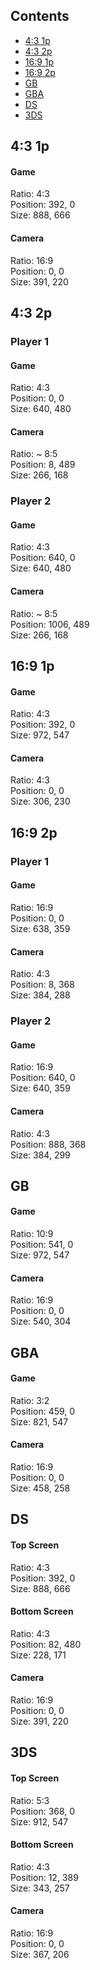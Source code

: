 ## Contents
- [4:3 1p](https://github.com/nicnacnic/heartbreak21-runner-layouts/blob/main/Layout%20Positions.md#43-1p)
- [4:3 2p](https://github.com/nicnacnic/heartbreak21-runner-layouts/blob/main/Layout%20Positions.md#43-2p)
- [16:9 1p](https://github.com/nicnacnic/heartbreak21-runner-layouts/blob/main/Layout%20Positions.md#169-1p)
- [16:9 2p](https://github.com/nicnacnic/heartbreak21-runner-layouts/blob/main/Layout%20Positions.md#169-2p)
- [GB](https://github.com/nicnacnic/heartbreak21-runner-layouts/blob/main/Layout%20Positions.md#gb)
- [GBA](https://github.com/nicnacnic/heartbreak21-runner-layouts/blob/main/Layout%20Positions.md#gba)
- [DS](https://github.com/nicnacnic/heartbreak21-runner-layouts/blob/main/Layout%20Positions.md#ds)
- [3DS](https://github.com/nicnacnic/heartbreak21-runner-layouts/blob/main/Layout%20Positions.md#3ds)

## 4:3 1p
#### Game  
Ratio: 4:3  
Position: 392, 0  
Size: 888, 666  

#### Camera
Ratio: 16:9  
Position: 0, 0  
Size: 391, 220  

## 4:3 2p
### Player 1
#### Game
Ratio: 4:3  
Position: 0, 0  
Size: 640, 480  

#### Camera
Ratio: ~ 8:5  
Position: 8, 489  
Size: 266, 168  

### Player 2
#### Game  
Ratio: 4:3  
Position: 640, 0  
Size: 640, 480  

#### Camera
Ratio: ~ 8:5  
Position: 1006, 489  
Size: 266, 168  

## 16:9 1p
#### Game  
Ratio: 4:3  
Position: 392, 0  
Size: 972, 547  

#### Camera
Ratio: 4:3  
Position: 0, 0  
Size: 306, 230  

## 16:9 2p
### Player 1
#### Game
Ratio: 16:9  
Position: 0, 0  
Size: 638, 359  

#### Camera
Ratio: 4:3  
Position: 8, 368  
Size: 384, 288  

### Player 2
#### Game  
Ratio: 16:9  
Position: 640, 0  
Size: 640, 359  

#### Camera
Ratio: 4:3  
Position: 888, 368  
Size: 384, 299  

## GB
#### Game  
Ratio: 10:9  
Position: 541, 0  
Size: 972, 547  

#### Camera
Ratio: 16:9  
Position: 0, 0  
Size: 540, 304  

## GBA
#### Game  
Ratio: 3:2  
Position: 459, 0  
Size: 821, 547  

#### Camera
Ratio: 16:9  
Position: 0, 0  
Size: 458, 258  

## DS
#### Top Screen  
Ratio: 4:3  
Position: 392, 0  
Size: 888, 666  

#### Bottom Screen  
Ratio: 4:3  
Position: 82, 480  
Size: 228, 171  

#### Camera
Ratio: 16:9  
Position: 0, 0  
Size: 391, 220 

## 3DS
#### Top Screen  
Ratio: 5:3  
Position: 368, 0  
Size: 912, 547  

#### Bottom Screen  
Ratio: 4:3  
Position: 12, 389  
Size: 343, 257  

#### Camera
Ratio: 16:9  
Position: 0, 0  
Size: 367, 206 
